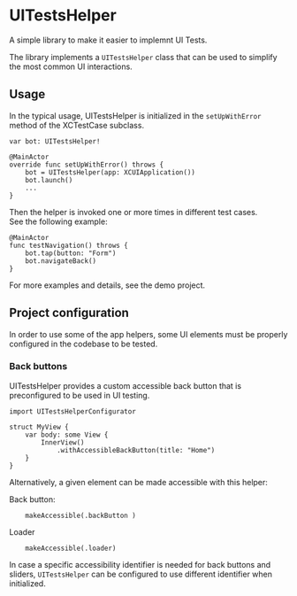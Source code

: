 # UITestsHelper

A simple library to make it easier to implemnt UI Tests.

The library implements a `UITestsHelper` class that can be used to simplify the most common UI interactions.

## Usage

In the typical usage, UITestsHelper is initialized in the `setUpWithError` method of the XCTestCase subclass.

    var bot: UITestsHelper!

    @MainActor
    override func setUpWithError() throws {
        bot = UITestsHelper(app: XCUIApplication())
        bot.launch()
        ...
    }

Then the helper is invoked one or more times in different test cases.  
See the following example:

    @MainActor
    func testNavigation() throws {
        bot.tap(button: "Form")
        bot.navigateBack()
    }
    
For more examples and details, see the demo project.

## Project configuration
In order to use some of the app helpers, some UI elements must be properly configured in the codebase to be tested.



### Back buttons

UITestsHelper provides a custom accessible back button that is preconfigured to be used in UI testing.

    import UITestsHelperConfigurator
    
    struct MyView {
        var body: some View {
            InnerView()
                .withAccessibleBackButton(title: "Home")
        }
    }

Alternatively, a given element can be made accessible with this helper:

Back button:

        makeAccessible(.backButton )

Loader

        makeAccessible(.loader)
      
In case a specific accessibility identifier is needed for back buttons and sliders, `UITestsHelper` can be configured to use different identifier when initialized.

